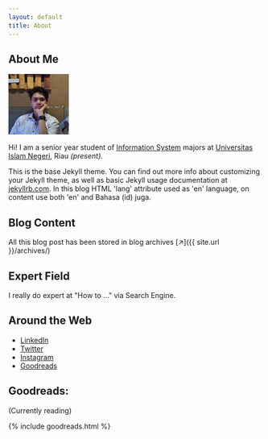 ```yaml
---
layout: default
title: About
---
```


## About Me

<img class="profile-picture" src="/assets/img/index.jpeg" alt="author">

Hi! I am a senior year student of <a href="https://fst.uin-suska.ac.id" target="_blank">Information System</a> majors at <a href="https://uin-suska.ac.id/fakultas/fakultas-sains-dan-teknologi/jurusan-sistem-informasi" target="_blank">Universitas Islam Negeri</a>, Riau *<span class="text-success">(present)</span>.*

This is the base Jekyll theme. You can find out more info about customizing your Jekyll theme, as well as basic Jekyll usage documentation at [jekyllrb.com](https://jekyllrb.com/). In this blog HTML 'lang' attribute used as 'en' language, on content use both 'en' and Bahasa (id) juga.

## Blog Content

All this blog post has been stored in blog archives [&#8599;]({{ site.url }}/archives/)

<!-- Search query here:

 -->

## Expert Field

I really do expert at "How to ..." via Search Engine.


## Around the Web

- <i class="fa fa-linkedin"></i>[ LinkedIn](https://id.linkedin.com/in/imam-s-75522380)
- <i class="fa fa-twitter"></i>[ Twitter](https://twitter.com/__imamm)
- <i class="fa fa-instagram"></i>[ Instagram](https://instagram.com/imamsiswandi)
- <i class="icon-goodreads default-text"></i>[ Goodreads](https://www.goodreads.com/user/show/68293724-imam)

## Goodreads:

(Currently reading)

{% include goodreads.html %}